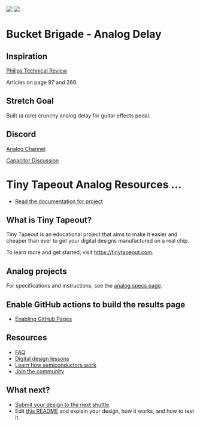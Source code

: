 ![](../../workflows/gds/badge.svg) ![](../../workflows/docs/badge.svg)
# Bucket Brigade - Analog Delay

## Inspiration

[Philips Technical Review](https://www.worldradiohistory.com/Archive-Company-Publications/Philips-Technical-Review/70s/Philips-Technical-Review-1970.pdf)

Articles on page 97 and 266.

## Stretch Goal

Built (a rare) crunchy analog delay for guitar effects pedal.

## Discord

[Analog Channel](https://discord.com/channels/1009193568256135208/1237709604045979740)

[Capacitor Discussion](https://discord.com/channels/1009193568256135208/1252657914167169134)

# Tiny Tapeout Analog Resources ... 

- [Read the documentation for project](docs/info.md)

## What is Tiny Tapeout?

Tiny Tapeout is an educational project that aims to make it easier and cheaper than ever to get your digital designs manufactured on a real chip.

To learn more and get started, visit https://tinytapeout.com.

## Analog projects

For specifications and instructions, see the [analog specs page](https://tinytapeout.com/specs/analog/).

## Enable GitHub actions to build the results page

- [Enabling GitHub Pages](https://tinytapeout.com/faq/#my-github-action-is-failing-on-the-pages-part)

## Resources

- [FAQ](https://tinytapeout.com/faq/)
- [Digital design lessons](https://tinytapeout.com/digital_design/)
- [Learn how semiconductors work](https://tinytapeout.com/siliwiz/)
- [Join the community](https://tinytapeout.com/discord)

## What next?

- [Submit your design to the next shuttle](https://app.tinytapeout.com/).
- Edit [this README](README.md) and explain your design, how it works, and how to test it.

